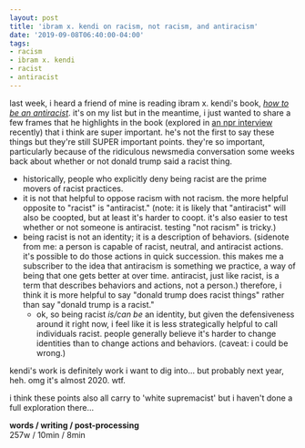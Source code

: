 ```yaml
---
layout: post
title: 'ibram x. kendi on racism, not racism, and antiracism'
date: '2019-09-08T06:40:00-04:00'
tags:
- racism
- ibram x. kendi
- racist
- antiracist
--- 
```


last week, i heard a friend of mine is reading ibram x. kendi's book, [_how to be an antiracist_](https://www.goodreads.com/book/show/40265832-how-to-be-an-antiracist?from_search=true). it's on my list but in the meantime, i just wanted to share a few frames that he highlights in the book (explored in [an npr interview](https://www.npr.org/2019/08/13/750799889/ibram-x-kendi-racism-isnt-an-identity-its-what-youre-doing-in-the-moment) recently) that i think are super important. he's not the first to say these things but they're still SUPER important points. they're so important, particularly because of the ridiculous newsmedia conversation some weeks back about whether or not donald trump said a racist thing. 

* historically, people who explicitly deny being racist are the prime movers of racist practices.
* it is not that helpful to oppose racism with not racism. the more helpful opposite to "racist" is "antiracist." (note: it is likely that "antiracist" will also be coopted, but at least it's harder to coopt. it's also easier to test whether or not someone is antiracist. testing "not racism" is tricky.)
* being racist is not an identity; it is a description of behaviors. (sidenote from me: a person is capable of racist, neutral, and antiracist actions. it's possible to do those actions in quick succession. this makes me a subscriber to the idea that antiracism is something we practice, a way of being that one gets better at over time. antiracist, just like racist, is a term that describes behaviors and actions, not a person.) therefore, i think it is more helpful to say "donald trump does racist things" rather than say "donald trump is a racist." 
    - ok, so being racist _is/can be_ an identity, but given the defensiveness around it right now, i feel like it is less strategically helpful to call individuals racist. people generally believe it's harder to change identities than to change actions and behaviors. (caveat: i could be wrong.)

kendi's work is definitely work i want to dig into... but probably next year, heh. omg it's almost 2020. wtf. 

i think these points also all carry to 'white supremacist' but i haven't done a full exploration there...

<!-- hyperlink bank -->


<!-- &#042; = asterisk -->
<!-- &#039; = single quote '-->

**words / writing / post-processing**  
257w / 10min / 8min
